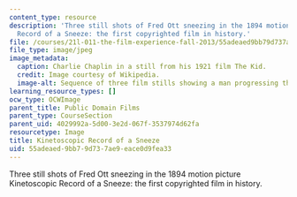 ```yaml
---
content_type: resource
description: 'Three still shots of Fred Ott sneezing in the 1894 motion picture Kinetoscopic
  Record of a Sneeze: the first copyrighted film in history.'
file: /courses/21l-011-the-film-experience-fall-2013/55adeaed9bb79d737ae9eace0d9fea33_sneeze.jpg
file_type: image/jpeg
image_metadata:
  caption: Charlie Chaplin in a still from his 1921 film The Kid.
  credit: Image courtesy of Wikipedia.
  image-alt: Sequence of three film stills showing a man progressing through a sneeze.
learning_resource_types: []
ocw_type: OCWImage
parent_title: Public Domain Films
parent_type: CourseSection
parent_uid: 4029992a-5d00-3e2d-067f-3537974d62fa
resourcetype: Image
title: Kinetoscopic Record of a Sneeze
uid: 55adeaed-9bb7-9d73-7ae9-eace0d9fea33
---
```

Three still shots of Fred Ott sneezing in the 1894 motion picture Kinetoscopic Record of a Sneeze: the first copyrighted film in history.

